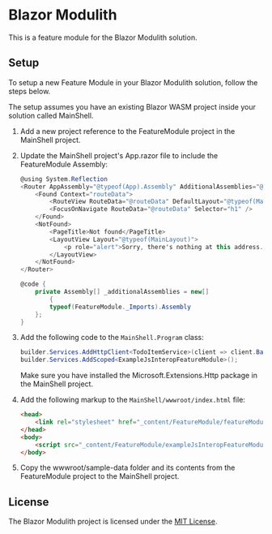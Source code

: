 # Blazor Modulith

This is a feature module for the Blazor Modulith solution.

## Setup
To setup a new Feature Module in your Blazor Modulith solution, follow the steps below.

The setup assumes you have an existing Blazor WASM project inside your solution called MainShell.

1. Add a new project reference to the FeatureModule project in the MainShell project.
2. Update the MainShell project's App.razor file to include the FeatureModule Assembly:
	```csharp
	@using System.Reflection
	<Router AppAssembly="@typeof(App).Assembly" AdditionalAssemblies="@_additionalAssemblies">
		<Found Context="routeData">
			<RouteView RouteData="@routeData" DefaultLayout="@typeof(MainLayout)" />
			<FocusOnNavigate RouteData="@routeData" Selector="h1" />
		</Found>
		<NotFound>
			<PageTitle>Not found</PageTitle>
			<LayoutView Layout="@typeof(MainLayout)">
				<p role="alert">Sorry, there's nothing at this address.</p>
			</LayoutView>
		</NotFound>
	</Router>

	@code {
		private Assembly[] _additionalAssemblies = new[]
			{
			typeof(FeatureModule._Imports).Assembly
		};
	}
	```
3. Add the following code to the `MainShell.Program` class:
	```csharp
	builder.Services.AddHttpClient<TodoItemService>(client => client.BaseAddress = new Uri(builder.HostEnvironment.BaseAddress));
	builder.Services.AddScoped<ExampleJsInteropFeatureModule>();
	```
	Make sure you have installed the Microsoft.Extensions.Http package in the MainShell project.

4. Add the following markup to the `MainShell/wwwroot/index.html` file:
	```html
	<head>
		<link rel="stylesheet" href="_content/FeatureModule/featureModule.css"/>
	</head>
	<body>
		<script src="_content/FeatureModule/exampleJsInteropFeatureModule.js"></script>
	</body>
	```
5. Copy the wwwroot/sample-data folder and its contents from the FeatureModule project to the MainShell project.


## License

The Blazor Modulith project is licensed under the [MIT License](LICENSE).
